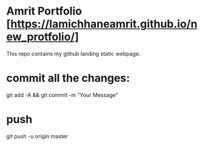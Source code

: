 # Amrit Portfolio [https://lamichhaneamrit.github.io/new_protfolio/]
This repo contains my github landing static webpage.
# commit all the changes:
git add -A && git commit -m "Your Message"
# push
git push  -u origin master